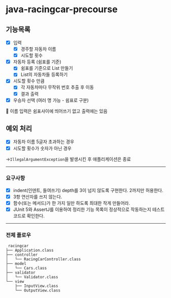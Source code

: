 # java-racingcar-precourse

## 기능목록

- [x]  입력
    - [x]  경주할 자동차 이름
    - [x]  시도할 횟수
- [x]  자동차 등록 (쉼표를 기준)
    - [x] 쉼표를 기준으로 List 만들기
    - [x] List의 자동차들 등록하기
- [x]  시도할 횟수 만큼
    - [x]  각 자동차마다 무작위 번호 추출 후 이동
    - [x]  결과 출력
- [x]  우승자 선택 (여러 명 가능 - 쉼표로 구분)

🚨 이름 입력은 쉼표사이에 띄어쓰기 없고 출력에는 있음

## 예외 처리
- [x]  자동차 이름 5글자 초과하는 경우
- [x]  시도할 횟수가 숫자가 아닌 경우

→`IllegalArgumentException`을 발생시킨 후 애플리케이션은 종료

---
### 요구사항
- [x] indent(인덴트, 들여쓰기) depth를 3이 넘지 않도록 구현한다. 2까지만 허용한다.
- [x] 3항 연산자를 쓰지 않는다.
- [x] 함수(또는 메서드)가 한 가지 일만 하도록 최대한 작게 만들어라.
- [x] JUnit 5와 AssertJ를 이용하여 정리한 기능 목록이 정상적으로 작동하는지 테스트 코드로 확인한다.

---
### 전체 플로우
```
 racingcar
├── Application.class
├── controller
│   └── RacingCarController.class
├── model
│   └── Cars.class
├── validator
│   └── Validator.class
└── view
    ├── InputView.class
    └── OutputView.class
```